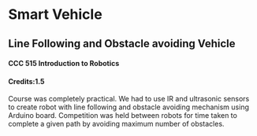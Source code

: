 # Smart Vehicle
## Line Following and Obstacle avoiding Vehicle

#### CCC 515 Introduction to Robotics
#### Credits:1.5

Course was completely practical. We had to use IR and ultrasonic sensors to create robot with line following and obstacle avoiding mechanism using Arduino board. Competition was held between robots for time taken to complete a given path by avoiding maximum number of obstacles.